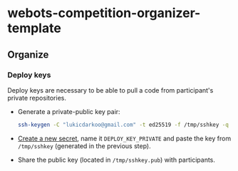 # webots-competition-organizer-template

## Organize

### Deploy keys

Deploy keys are necessary to be able to pull a code from participant's private repositories.

- Generate a private-public key pair:

    ```bash
    ssh-keygen -C "lukicdarkoo@gmail.com" -t ed25519 -f /tmp/sshkey -q -N ""
    ```

- [Create a new secret](settings/secrets/actions/new), name it `DEPLOY_KEY_PRIVATE` and paste the key from `/tmp/sshkey` (generated in the previous step).

- Share the public key (located in `/tmp/sshkey.pub`) with participants.
